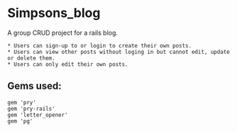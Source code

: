 Simpsons_blog
=============

A group CRUD project for a rails blog.

    * Users can sign-up to or login to create their own posts.
    * Users can view other posts without loging in but cannot edit, update or delete them.
    * Users can only edit their own posts.
    
## Gems used:

    gem 'pry'
    gem 'pry-rails'
    gem 'letter_opener'
    gem 'pg'
